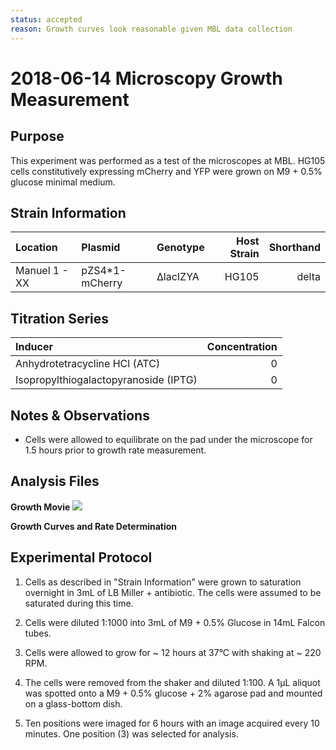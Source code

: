 ```yaml
---
status: accepted
reason: Growth curves look reasonable given MBL data collection
---
```


# 2018-06-14 Microscopy Growth Measurement

## Purpose
This experiment was performed as a test of the microscopes at MBL. HG105 cells constitutively expressing mCherry and YFP were grown on M9 + 0.5% glucose minimal medium.

## Strain Information
| Location | Plasmid | Genotype | Host Strain | Shorthand |
| :------- | :------ | :------- | ----------: | --------: |
| Manuel 1 - XX | pZS4\*1-mCherry | ΔlacIZYA | HG105 | delta |


## Titration Series

| Inducer | Concentration |
| :------ | ------------: |
| Anhydrotetracycline HCl (ATC) | 0 |
| Isopropylthiogalactopyranoside (IPTG) | 0|

## Notes & Observations
* Cells were allowed to equilibrate on the pad under the microscope for 1.5 hours prior to growth rate measurement. 

## Analysis Files

**Growth Movie**
![](output/20180614_37C_glucose_O2_growth.gif)

**Growth Curves and Rate Determination**
![]()

## Experimental Protocol

1. Cells as described in "Strain Information" were grown to saturation overnight in 3mL of LB Miller + antibiotic. The cells were assumed to be saturated during this time.

1. Cells were diluted 1:1000 into 3mL of M9 + 0.5% Glucose in 14mL Falcon tubes. 

2. Cells were allowed to grow for ~ 12 hours at 37°C with shaking at ~ 220 RPM.

3. The cells were removed from the shaker and diluted 1:100. A 1µL aliquot was spotted onto a M9 + 0.5% glucose + 2% agarose pad and mounted on a glass-bottom dish. 

4. Ten positions were imaged for 6 hours with an image acquired every 10 minutes. One position (3) was selected for analysis.
